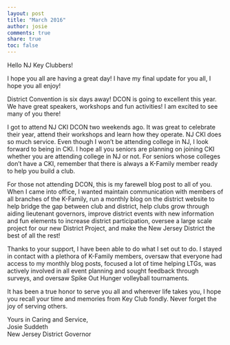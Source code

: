 ```yaml
---
layout: post
title: "March 2016"
author: josie
comments: true
share: true
toc: false
---
```

Hello NJ Key Clubbers!

I hope you all are having a great day! I have my final update for you all, I hope you all enjoy!

District Convention is six days away! DCON is going to excellent this year. We have great speakers, workshops and fun activities! I am excited to see many of you there!

I got to attend NJ CKI DCON two weekends ago. It was great to celebrate their year, attend their workshops and learn how they operate. NJ CKI does so much service. Even though I won’t be attending college in NJ, I look forward to being in CKI. I hope all you seniors are planning on joining CKI whether you are attending college in NJ or not. For seniors whose colleges don’t have a CKI, remember that there is always a K-Family member ready to help you build a club.

For those not attending DCON, this is my farewell blog post to all of you. When I came into office, I wanted maintain communication with members of all branches of the K-Family, run a monthly blog on the district website to help bridge the gap between club and district, help clubs grow through aiding lieutenant governors, improve district events with new information and fun elements to increase district participation, oversee a large scale project for our new District Project, and make the New Jersey District the best of all the rest!

Thanks to your support, I have been able to do what I set out to do. I stayed in contact with a plethora of K-Family members, oversaw that everyone had access to my monthly blog posts, focused a lot of time helping LTGs, was actively involved in all event planning and sought feedback through surveys, and oversaw Spike Out Hunger volleyball tournaments.

It has been a true honor to serve you all and wherever life takes you, I hope you recall your time and memories from Key Club fondly. Never forget the joy of serving others.


Yours in Caring and Service,<br>
Josie Suddeth<br>
New Jersey District Governor<br>
